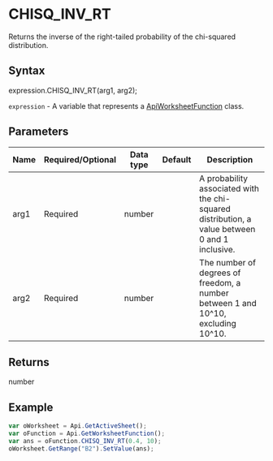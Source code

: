 # CHISQ_INV_RT

Returns the inverse of the right-tailed probability of the chi-squared distribution.

## Syntax

expression.CHISQ_INV_RT(arg1, arg2);

`expression` - A variable that represents a [ApiWorksheetFunction](../ApiWorksheetFunction.md) class.

## Parameters

| **Name** | **Required/Optional** | **Data type** | **Default** | **Description** |
| ------------- | ------------- | ------------- | ------------- | ------------- |
| arg1 | Required | number |  | A probability associated with the chi-squared distribution, a value between 0 and 1 inclusive. |
| arg2 | Required | number |  | The number of degrees of freedom, a number between 1 and 10^10, excluding 10^10. |

## Returns

number

## Example



```javascript
var oWorksheet = Api.GetActiveSheet();
var oFunction = Api.GetWorksheetFunction();
var ans = oFunction.CHISQ_INV_RT(0.4, 10);
oWorksheet.GetRange("B2").SetValue(ans);
```
